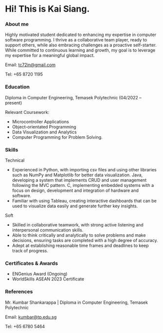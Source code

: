 # Hi! This is Kai Siang.

### About me

Highly motivated student dedicated to enhancing my expertise in computer software programming. I thrive as a
collaborative team player, ready to support others, while also embracing challenges as a proactive self-starter. While
committed to continuous learning and growth, my goal is to leverage my expertise for a meaningful global impact.

Email: tc72in@gmail.com

Tel: +65 8720 1195

### Education

Diploma in Computer Engineering, Temasek Polytechnic (04/2022 – present)

Relevant Coursework: 
- Microcontroller Applications
- Object-orientated Programming
- Data Visualization and Analytics
- Computer Programming for Problem Solving.

### Skills

Technical
- Experienced in Python, with importing csv files and using other libraries such as NumPy and Matplotlib for
better data visualization. Java, developing a system that implements CRUD and user management following
the MVC pattern. C, implementing embedded systems with a focus on design, development and integration of
hardware and software.
- Familiar with using Tableau, creating interactive dashboards that can be used to visualize data easily and
generate further key insights.

Soft
- Skilled in collaborative teamwork, with strong active listening and interpersonal communication skills.
- Able to think critically and analytically to solve problems and make decisions, ensuring tasks are
completed with a high degree of accuracy.
- Adept at establishing reasonable time frames and deadlines to keep track of progress.

### Certificates & Awards

- ENGenius Award (Ongoing)
- WorldSkills ASEAN 2023 Certificate

### References
Mr. Kumbar Shankarappa | Diploma in Computer Engineering, Temasek Polytechnic

Email: kumbar@tp.edu.sg

Tel: +65 6780 5464
